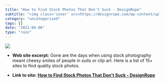 ```yaml
---
title: "How to Find Stock Photos That Don't Suck - DesignRope"
subtitle: "<img class='cover' src=https://designrope.com/wp-content/uploads/2014/04/stock-photo-hero.jpg>"
category: "uncategorized"
tags: []
date: "2021-04-06"
type: "rain"
---
```

<img class="cover" src=https://designrope.com/wp-content/uploads/2014/04/stock-photo-hero.jpg>



* **Web site excerpt:** Gone are the days when using stock photography meant cheesy smiles of people in suits or clip art. Here is a list of 15+ sites to find quality stock photos.

* **Link to site:** **[How to Find Stock Photos That Don't Suck - DesignRope](http://designrope.com/design/find-stock-photos-dont-suck)**